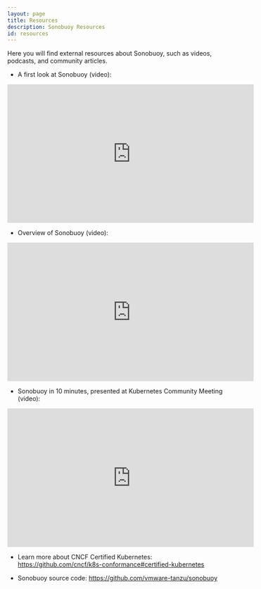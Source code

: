 ```yaml
---
layout: page
title: Resources
description: Sonobuoy Resources
id: resources
---
```

Here you will find external resources about Sonobuoy, such as videos, podcasts, and community articles.

* A first look at Sonobuoy (video): 

<iframe width="560" height="315" src="https://www.youtube.com/embed/1e6SAZfkqUk" frameborder="0" allow="accelerometer; autoplay; encrypted-media; gyroscope; picture-in-picture" allowfullscreen></iframe>

* Overview of Sonobuoy (video): 

<iframe width="560" height="315" src="https://www.youtube.com/embed/k-P4hXdruRs?start=568" frameborder="0" allow="accelerometer; autoplay; encrypted-media; gyroscope; picture-in-picture" allowfullscreen></iframe>

* Sonobuoy in 10 minutes, presented at Kubernetes Community Meeting (video): 

<iframe width="560" height="315" src="https://www.youtube.com/embed/Aqp6Rk1J5Jw?start=222" frameborder="0" allow="accelerometer; autoplay; encrypted-media; gyroscope; picture-in-picture" allowfullscreen></iframe>

* Learn more about CNCF Certified Kubernetes: <https://github.com/cncf/k8s-conformance#certified-kubernetes>

* Sonobuoy source code: <https://github.com/vmware-tanzu/sonobuoy>

